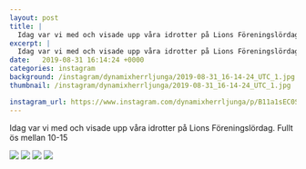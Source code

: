 ```yaml
---
layout: post
title: |
  Idag var vi med och visade upp våra idrotter på Lions Föreningslördag
excerpt: |
  Idag var vi med och visade upp våra idrotter på Lions Föreningslördag. Fullt ös mellan 10-15
date:   2019-08-31 16:14:24 +0000
categories: instagram
background: /instagram/dynamixherrljunga/2019-08-31_16-14-24_UTC_1.jpg
thumbnail: /instagram/dynamixherrljunga/2019-08-31_16-14-24_UTC_1.jpg

instagram_url: https://www.instagram.com/dynamixherrljunga/p/B11a1sEC0Sw
---
```

Idag var vi med och visade upp våra idrotter på Lions Föreningslördag. Fullt ös mellan 10-15



<img src='{{ site.baseurl }}/instagram/dynamixherrljunga/2019-08-31_16-14-24_UTC_1.jpg' class='img-fluid' />


<img src='{{ site.baseurl }}/instagram/dynamixherrljunga/2019-08-31_16-14-24_UTC_2.jpg' class='img-fluid' />


<img src='{{ site.baseurl }}/instagram/dynamixherrljunga/2019-08-31_16-14-24_UTC_3.jpg' class='img-fluid' />


<img src='{{ site.baseurl }}/instagram/dynamixherrljunga/2019-08-31_16-14-24_UTC_4.jpg' class='img-fluid' />
